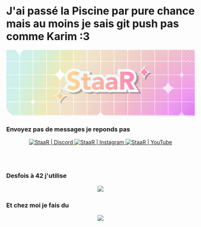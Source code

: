 # J'ai passé la Piscine par pure chance mais au moins je sais git push pas comme Karim :3

![Banner](https://github.com/StaaRTTV/StaaRTTV/blob/main/16-9eeeeee.png?raw=true)

### Envoyez pas de messages je reponds pas

<div style="text-align: center;">
  <a href="https://discord.com" target="_blank">
    <img alt="StaaR | Discord" width="48px" src="https://skillicons.dev/icons?i=discord" />
  </a>
  <a href="https://instagram.com" target="_blank">
    <img alt="StaaR | Instagram" width="48px" src="https://skillicons.dev/icons?i=instagram" />
  </a>
  <a href="https://youtube.com" target="_blank">
    <img alt="StaaR | YouTube" width="48px" src="https://skillicons.dev/icons?i=youtube" />
  </a>
</div>

<br /><br />
### Desfois à 42 j'utilise

<p align="center">
  <a href="https://skillicons.dev">
    <img src="https://skillicons.dev/icons?i=git,vscode,linux,c,vim" />
  </a>
</p>

### Et chez moi je fais du

<p align="center">
  <a href="https://skillicons.dev">
    <img src="https://skillicons.dev/icons?i=figma,ae,blender,ps,arduino" />
  </a>
</p>

[youtube]: https://www.youtube.com/@Shinystaar_
[instagram]: https://instagram.com/gabrielle.pch
[discord]: https://discord.com/invite/staar
